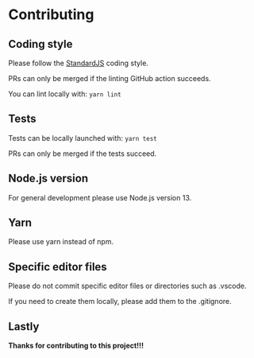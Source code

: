 # Contributing

## Coding style

Please follow the [StandardJS](https://standardjs.com/) coding style.

PRs can only be merged if the linting GitHub action succeeds.

You can lint locally with:
````yarn lint````

## Tests

Tests can be locally launched with:
````yarn test````

PRs can only be merged if the tests succeed.

## Node.js version

For general development please use Node.js version 13.

## Yarn

Please use yarn instead of npm.

## Specific editor files

Please do not commit specific editor files or directories such as .vscode.

If you need to create them locally, please add them to the .gitignore.

## Lastly

**Thanks for contributing to this project!!!**
